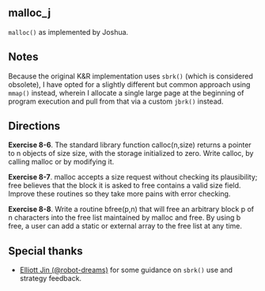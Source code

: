 malloc_j
---
`malloc()` as implemented by Joshua.

## Notes
Because the original K&R implementation uses `sbrk()` (which is considered obsolete), I have opted for a slightly different but common approach using `mmap()` instead, wherein I allocate a single large page at the beginning of program execution and pull from that via a custom `jbrk()` instead.

## Directions
**Exercise 8-6**. The standard library function calloc(n,size) returns a pointer to n objects of size size, with the storage initialized to zero. Write calloc, by calling malloc or by modifying it.

**Exercise 8-7**. malloc accepts a size request without checking its plausibility; free believes that the block it is asked to free contains a valid size field. Improve these routines so they take more pains with error checking.

**Exercise 8-8**. Write a routine bfree(p,n) that will free an arbitrary block p of n characters into the free list maintained by malloc and free. By using b free, a user can add a static or external array to the free list at any time.

## Special thanks 
* [Elliott Jin (@robot-dreams)](https://github.com/robot-dreams) for some guidance on `sbrk()` use and strategy feedback.
